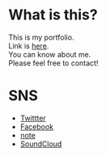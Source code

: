# What is this?
This is my portfolio.<br/>
Link is [here](http://MasujimaRyohei.jp).<br/>
You can know about me.<br/>
Please feel free to contact!

# SNS
* [Twittter](https://twitter.com/MasujimaRyohei)
* [Facebook](https://www.facebook.com/MasujimaRyohei)
* [note](https://note.com/masujimaryohei)
* [SoundCloud](https://soundcloud.com/masujimaryohei)
